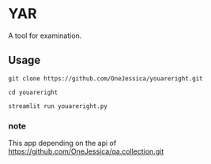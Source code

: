 # YAR
A tool for examination.
## Usage
```
git clone https://github.com/OneJessica/youareright.git

cd youareright

streamlit run youareright.py
```
### note

This app depending on the api of https://github.com/OneJessica/qa.collection.git
